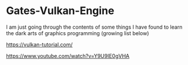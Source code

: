 # Gates-Vulkan-Engine

I am just going through the contents of some things I have found to learn the dark arts of graphics programming (growing list below)

https://vulkan-tutorial.com/

https://www.youtube.com/watch?v=Y9U9IE0gVHA

